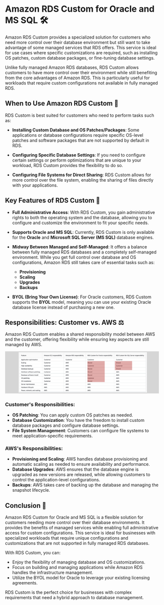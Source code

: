 # **Amazon RDS Custom for Oracle and MS SQL 🛠️**

Amazon RDS Custom provides a specialized solution for customers who need more control over their database environment but still want to take advantage of some managed services that RDS offers. This service is ideal for use cases where specific customizations are required, such as installing OS patches, custom database packages, or fine-tuning database settings.

Unlike fully managed Amazon RDS databases, RDS Custom allows customers to have more control over their environment while still benefiting from the core advantages of Amazon RDS. This is particularly useful for workloads that require custom configurations not available in fully managed RDS.

## **When to Use Amazon RDS Custom 📝**

RDS Custom is best suited for customers who need to perform tasks such as:

- **Installing Custom Database and OS Patches/Packages**: Some applications or database configurations require specific OS-level patches and software packages that are not supported by default in RDS.

- **Configuring Specific Database Settings**: If you need to configure certain settings or perform optimizations that are unique to your workload, RDS Custom provides the flexibility to do so.

- **Configuring File Systems for Direct Sharing**: RDS Custom allows for more control over the file system, enabling the sharing of files directly with your applications.

## **Key Features of RDS Custom 🔑**

- **Full Administrative Access**: With RDS Custom, you gain administrative rights to both the operating system and the database, allowing you to configure and customize the environment to fit your specific needs.

- **Supports Oracle and MS SQL**: Currently, RDS Custom is only available for the **Oracle** and **Microsoft SQL Server (MS SQL)** database engines.

- **Midway Between Managed and Self-Managed**: It offers a balance between fully managed RDS databases and a completely self-managed environment. While you get full control over database and OS configurations, Amazon RDS still takes care of essential tasks such as:

  - **Provisioning**
  - **Scaling**
  - **Upgrades**
  - **Backups**

- **BYOL (Bring Your Own License)**: For Oracle customers, RDS Custom supports the **BYOL** model, meaning you can use your existing Oracle database license instead of purchasing a new one.

## **Responsibilities: Customer vs. AWS ⚖️**

Amazon RDS Custom enables a shared responsibility model between AWS and the customer, offering flexibility while ensuring key aspects are still managed by AWS.

![RDS Custom Responsibilities](images/rds-custom-responsibilities.png)

### **Customer's Responsibilities:**

- **OS Patching**: You can apply custom OS patches as needed.
- **Database Customization**: You have the freedom to install custom database packages and configure database settings.
- **File System Management**: Customers can configure file systems to meet application-specific requirements.

### **AWS's Responsibilities:**

- **Provisioning and Scaling**: AWS handles database provisioning and automatic scaling as needed to ensure availability and performance.
- **Database Upgrades**: AWS ensures that the database engine is upgraded as new versions are released, while allowing customers to control the application-level configurations.
- **Backups**: AWS takes care of backing up the database and managing the snapshot lifecycle.


## **Conclusion 🎯**

Amazon RDS Custom for Oracle and MS SQL is a flexible solution for customers needing more control over their database environments. It provides the benefits of managed services while enabling full administrative access for custom configurations. This service is ideal for businesses with specialized workloads that require unique configurations and customizations that are not supported in fully managed RDS databases.

With RDS Custom, you can:

- Enjoy the flexibility of managing database and OS customizations.
- Focus on building and managing applications while Amazon RDS handles the infrastructure management.
- Utilize the BYOL model for Oracle to leverage your existing licensing agreements.

RDS Custom is the perfect choice for businesses with complex requirements that need a hybrid approach to database management.
